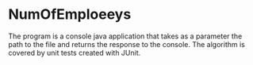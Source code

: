 # NumOfEmploeeys

The program is a console java application that takes as a parameter the path to the file and returns the response to the console.
The algorithm is covered by unit tests created with JUnit.
